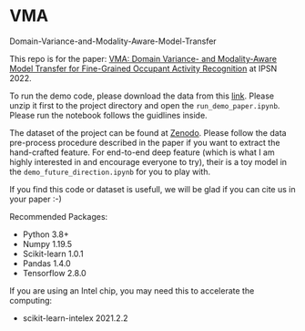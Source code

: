 # VMA
Domain-Variance-and-Modality-Aware-Model-Transfer

This repo is for the paper: [VMA: Domain Variance- and Modality-Aware Model Transfer for Fine-Grained Occupant Activity Recognition](https://ieeexplore.ieee.org/abstract/document/9826076) at IPSN 2022.

To run the demo code, please download the data from this [link](https://drive.google.com/file/d/1j2M1KRbOmdycxWckAnOpyh3I44vizkOw/view?usp=sharing).
Please unzip it first to the project directory and open the `run_demo_paper.ipynb`. Please run the notebook follows the guidlines inside.

The dataset of the project can be found at [Zenodo](https://zenodo.org/). Please follow the data pre-process procedure described in the paper if you want to extract the hand-crafted feature. For end-to-end deep feature (which is what I am highly interested in and encourage everyone to try), their is a toy model in the `demo_future_direction.ipynb` for you to play with.

If you find this code or dataset is usefull, we will be glad if you can cite us in your paper :-)

Recommended Packages:
* Python                    3.8+
* Numpy                     1.19.5
* Scikit-learn              1.0.1
* Pandas                    1.4.0
* Tensorflow                2.8.0

If you are using an Intel chip, you may need this to accelerate the computing:
* scikit-learn-intelex      2021.2.2
